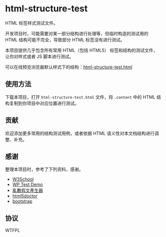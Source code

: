 html-structure-test
===================

HTML 标签样式测试文件。

开发项目时，可能需要对某一部分结构进行处理等，但临时构造的测试用的 HTML 结构可能不完全，导致部分 HTML 标签没有进行测试。

本项目提供几乎包含所有常用 HTML（包括 HTML5） 标签和结构的测试文件，让你对样式或者 JS 脚本进行测试。

可以在线预览浏览器默认样式下的结构：[html-structure-test.html](html-structure-test.html)

## 使用方法

下载本项目，打开 `html-structure-test.html` 文件，将 `.content` 中的 HTML 结构复制到你项目中对应位置进行测试。

## 贡献

欢迎添加更多常用的结构测试用例，或者依据 HTML 语义性对本文档结构进行调整、补充。

## 感谢

整理本项目时，参考了下列资料，感谢。

* [W3School](http://www.w3school.com.cn/tags/index.asp)
* [WP Test Demo](http://wptest.io/demo/)
* [亂數假文產生器](http://www.richyli.com/tool/loremipsum/)
* [html5doctor](http://html5doctor.com/)
* [bootstrap](http://getbootstrap.com/)

## 协议

WTFPL